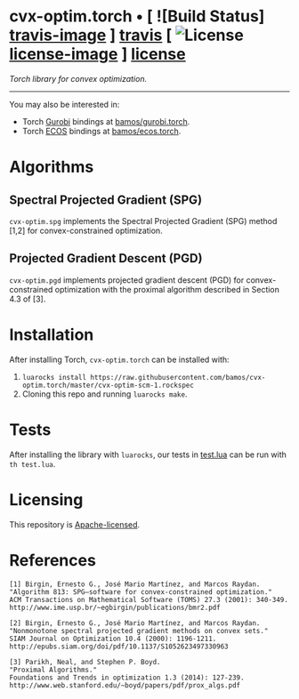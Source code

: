# cvx-optim.torch • [ ![Build Status] [travis-image] ] [travis] [ ![License] [license-image] ] [license]

*Torch library for convex optimization.*

[travis-image]: https://travis-ci.org/bamos/cvx-optim.torch.png?branch=master
[travis]: http://travis-ci.org/bamos/cvx-optim

[license-image]: http://img.shields.io/badge/license-Apache--2-blue.svg?style=flat
[license]: LICENSE

---

You may also be interested in:
+ Torch [Gurobi](http://www.gurobi.com/) bindings at
  [bamos/gurobi.torch](https://github.com/bamos/gurobi.torch).
+ Torch [ECOS](https://github.com/embotech/ecos) bindings at
  [bamos/ecos.torch](https://github.com/bamos/ecos.torch).

# Algorithms

## Spectral Projected Gradient (SPG)

`cvx-optim.spg` implements the Spectral Projected Gradient (SPG)
method [1,2] for convex-constrained optimization.

## Projected Gradient Descent (PGD)

`cvx-optim.pgd` implements projected gradient descent (PGD) for
convex-constrained optimization with the proximal algorithm
described in Section 4.3 of [3].

# Installation

After installing Torch, `cvx-optim.torch` can be installed with:

1. `luarocks install https://raw.githubusercontent.com/bamos/cvx-optim.torch/master/cvx-optim-scm-1.rockspec`
2. Cloning this repo and running `luarocks make`.

# Tests

After installing the library with `luarocks`, our tests in
[test.lua](https://github.com/bamos/cvx-optim.torch/blob/master/test.lua)
can be run with `th test.lua`.

# Licensing

This repository is
[Apache-licensed](https://github.com/bamos/cvx-optim.torch/blob/master/LICENSE).

# References

```
[1] Birgin, Ernesto G., José Mario Martínez, and Marcos Raydan.
"Algorithm 813: SPG—software for convex-constrained optimization."
ACM Transactions on Mathematical Software (TOMS) 27.3 (2001): 340-349.
http://www.ime.usp.br/~egbirgin/publications/bmr2.pdf

[2] Birgin, Ernesto G., José Mario Martínez, and Marcos Raydan.
"Nonmonotone spectral projected gradient methods on convex sets."
SIAM Journal on Optimization 10.4 (2000): 1196-1211.
http://epubs.siam.org/doi/pdf/10.1137/S1052623497330963

[3] Parikh, Neal, and Stephen P. Boyd.
"Proximal Algorithms."
Foundations and Trends in optimization 1.3 (2014): 127-239.
http://www.web.stanford.edu/~boyd/papers/pdf/prox_algs.pdf
```
